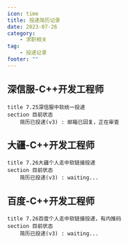 ```yaml
---
icon: time
title: 投递简历记录
date: 2023-07-26
category:
    - 求职相关
tag:
    - 投递记录
footer: ""
---
```


## 深信服-C++开发工程师

```timeline
title 7.25深信服中软统一投递
section 目前状态
    简历已投递(v3) : 邮箱已回复，正在审查
```

## 大疆-C++开发工程师

```timeline
title 7.26大疆个人走中软链接投递
section 目前状态
    简历已投递(v3) : waiting...
```

## 百度-C++开发工程师

```timeline
title 7.26百度个人走中软链接投递，有内推码
section 目前状态
    简历已投递(v3) : waiting...
```
